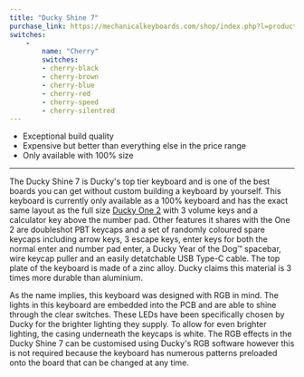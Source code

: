 ```yaml
---
title: "Ducky Shine 7"
purchase_link: https://mechanicalkeyboards.com/shop/index.php?l=product_detail&p=4332
switches:
    -
        name: "Cherry"
        switches:
        - cherry-black
        - cherry-brown
        - cherry-blue
        - cherry-red
        - cherry-speed
        - cherry-silentred
---
```


- Exceptional build quality
- Expensive but better than everything else in the price range
- Only available with 100% size

---

The Ducky Shine 7 is Ducky's top tier keyboard and is one of the best boards you can get without custom building a keyboard by yourself. This keyboard is currently only available as a 100% keyboard and has the exact same layout as the full size [Ducky One 2](/keyboards/ducky-one-2) with 3 volume keys and a calculator key above the number pad. Other features it shares with the One 2 are doubleshot PBT keycaps and a set of randomly coloured spare keycaps including arrow keys, 3 escape keys, enter keys for both the normal enter and number pad enter, a Ducky Year of the Dog™ spacebar, wire keycap puller and an easily detatchable USB Type-C cable. The top plate of the keyboard is made of a zinc alloy. Ducky claims this material is 3 times more durable than aluminium.

As the name implies, this keyboard was designed with RGB in mind. The lights in this keyboard are embedded into the PCB and are able to shine through the clear switches. These LEDs have been specifically chosen by Ducky for the brighter lighting they supply. To allow for even brighter lighting, the casing underneath the keycaps is white. The RGB effects in the Ducky Shine 7 can be customised using Ducky's RGB software however this is not required because the keyboard has numerous patterns preloaded onto the board that can be changed at any time.

